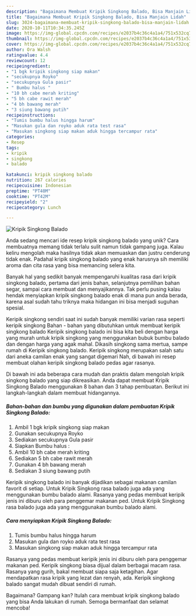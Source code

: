 ```yaml
---
description: "Bagaimana Membuat Kripik Singkong Balado, Bisa Manjain Lidah"
title: "Bagaimana Membuat Kripik Singkong Balado, Bisa Manjain Lidah"
slug: 3024-bagaimana-membuat-kripik-singkong-balado-bisa-manjain-lidah
date: 2020-10-11T10:34:35.245Z
image: https://img-global.cpcdn.com/recipes/e2037b4c36c4a1a4/751x532cq70/kripik-singkong-balado-foto-resep-utama.jpg
thumbnail: https://img-global.cpcdn.com/recipes/e2037b4c36c4a1a4/751x532cq70/kripik-singkong-balado-foto-resep-utama.jpg
cover: https://img-global.cpcdn.com/recipes/e2037b4c36c4a1a4/751x532cq70/kripik-singkong-balado-foto-resep-utama.jpg
author: Ora Walsh
ratingvalue: 4.4
reviewcount: 12
recipeingredient:
- "1 bgk kripik singkong siap makan"
- "secukupnya Royko"
- "secukupnya Gula pasir"
- " Bumbu halus "
- "10 bh cabe merah kriting"
- "5 bh cabe rawit merah"
- "4 bh bawang merah"
- "3 siung bawang putih"
recipeinstructions:
- "Tumis bumbu halus hingga harum"
- "Masukan gula dan royko aduk rata test rasa"
- "Masukan singkong siap makan aduk hingga tercampur rata"
categories:
- Resep
tags:
- kripik
- singkong
- balado

katakunci: kripik singkong balado 
nutrition: 267 calories
recipecuisine: Indonesian
preptime: "PT40M"
cooktime: "PT42M"
recipeyield: "2"
recipecategory: Lunch

---
```



![Kripik Singkong Balado](https://img-global.cpcdn.com/recipes/e2037b4c36c4a1a4/751x532cq70/kripik-singkong-balado-foto-resep-utama.jpg)

Anda sedang mencari ide resep kripik singkong balado yang unik? Cara membuatnya memang tidak terlalu sulit namun tidak gampang juga. Kalau keliru mengolah maka hasilnya tidak akan memuaskan dan justru cenderung tidak enak. Padahal kripik singkong balado yang enak harusnya sih memiliki aroma dan cita rasa yang bisa memancing selera kita.

Banyak hal yang sedikit banyak mempengaruhi kualitas rasa dari kripik singkong balado, pertama dari jenis bahan, selanjutnya pemilihan bahan segar, sampai cara membuat dan menyajikannya. Tak perlu pusing kalau hendak menyiapkan kripik singkong balado enak di mana pun anda berada, karena asal sudah tahu triknya maka hidangan ini bisa menjadi suguhan spesial.

Keripik singkong sendiri saat ini sudah banyak memiliki varian rasa seperti keripik singkong Bahan - bahan yang dibutuhkan untuk membuat keripik singkong balado  Keripik singkong balado ini bisa kita beli dengan harga yang murah untuk kripik singkong yang menggunakan bubuk bumbu balado dan dengan harga yang agak mahal. Dikasih singkong sama mertua, sampe rumah di Keripik singkong balado. Keripik singkong merupakan salah satu dari aneka camilan enak yang sangat digemari Nah, di bawah ini resep membuat olahan keripik singkong balado pedas agar rasanya.


Di bawah ini ada beberapa cara mudah dan praktis dalam mengolah kripik singkong balado yang siap dikreasikan. Anda dapat membuat Kripik Singkong Balado menggunakan 8 bahan dan 3 tahap pembuatan. Berikut ini langkah-langkah dalam membuat hidangannya.

<!--inarticleads1-->

##### Bahan-bahan dan bumbu yang digunakan dalam pembuatan Kripik Singkong Balado:

1. Ambil 1 bgk kripik singkong siap makan
1. Gunakan secukupnya Royko
1. Sediakan secukupnya Gula pasir
1. Siapkan  Bumbu halus :
1. Ambil 10 bh cabe merah kriting
1. Sediakan 5 bh cabe rawit merah
1. Gunakan 4 bh bawang merah
1. Sediakan 3 siung bawang putih


Keripik singkong balado ini banyak dijadikan sebagai makanan camilan favorit di setiap. Untuk Kripik Singkong rasa balado juga ada yang menggunakan bumbu balado alami. Rasanya yang pedas membuat keripik jenis ini diburu oleh para penggemar makanan ped. Untuk Kripik Singkong rasa balado juga ada yang menggunakan bumbu balado alami. 

<!--inarticleads2-->

##### Cara menyiapkan Kripik Singkong Balado:

1. Tumis bumbu halus hingga harum
1. Masukan gula dan royko aduk rata test rasa
1. Masukan singkong siap makan aduk hingga tercampur rata


Rasanya yang pedas membuat keripik jenis ini diburu oleh para penggemar makanan ped. Keripik singkong biasa dijual dalam berbagai macam rasa. Rasanya yang gurih, bakal membuat siapa saja ketagihan. Agar mendapatkan rasa kripik yang lezat dan renyah, ada. Keripik singkong balado sangat mudah dibuat sendiri di rumah. 

Bagaimana? Gampang kan? Itulah cara membuat kripik singkong balado yang bisa Anda lakukan di rumah. Semoga bermanfaat dan selamat mencoba!
